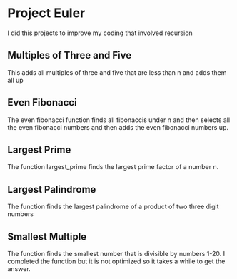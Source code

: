 # Project Euler

I did this projects to improve my coding that involved recursion

## Multiples of Three and Five

This adds all multiples of three and five that are less than n and adds them all up

## Even Fibonacci

The even fibonacci function finds all fibonaccis under n and then selects all the even fibonacci numbers and then adds the even fibonacci numbers up.

## Largest Prime

The function largest_prime finds the largest prime factor of a number n.

## Largest Palindrome

The function finds the largest palindrome of a product of two three digit numbers

## Smallest Multiple

The function finds the smallest number that is divisible by numbers 1-20. I completed the function but it is not optimized so it takes a while to get the answer. 
